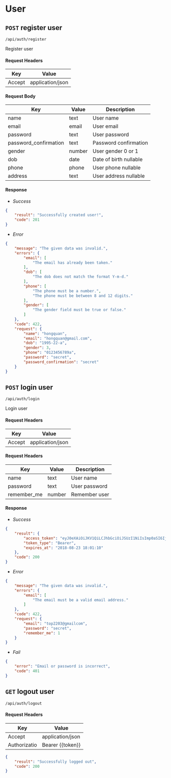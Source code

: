 # User
## `POST` register user
```
/api/auth/register
```
Register user
#### Request Headers
| Key | Value |
|---|---|
|Accept|application/json
#### Request Body
| Key | Value | Description
|---|---|---|
|name|text| User name|
|email|email|User email|
|password|text|User password|
|password_confirmation|text|Password confirmation|
|gender|number|User gender 0 or 1|
|dob|date| Date of birth nullable|
|phone|phone| User phone nullable|
|address|text| User address nullable|

#### Response
* _Success_
```json
{
    "result": "Successfully created user!",
    "code": 201
}
```
* _Error_
``` json
{
    "message": "The given data was invalid.",
    "errors": {
        "email": [
            "The email has already been taken."
        ],
        "dob": [
            "The dob does not match the format Y-m-d."
        ],
        "phone": [
            "The phone must be a number.",
            "The phone must be between 8 and 12 digits."
        ],
        "gender": [
            "The gender field must be true or false."
        ]
    },
    "code": 422,
    "request": {
        "name": "hongquan",
        "email": "hongquan@gmail.com",
        "dob": "1995-22-a",
        "gender": 3,
        "phone": "0123456789a",
        "password": "secret",
        "password_confirmation": "secret"
    }
}
```

## `POST` login user
```
/api/auth/login
```
Login user
#### Request Headers
| Key | Value |
|---|---|
|Accept|application/json
#### Request Headers
| Key | Value | Description
|---|---|---|
|name|text| User name|
|password|text|User password|
|remember_me|number|Remember user|
#### Response
* _Success_
```json
{
    "result": {
        "access_token": "eyJ0eXAiOiJKV1QiLCJhbGciOiJSUzI1NiIsImp0aSI6IjQxNzk4MmIxNzRlNjgyMjNlM2ZhNjA3ZmVhMzE4OWNiN2FiMTk0ZjBkZWFlNzFhMDEzNDk5ZTAxNTRkY2Q3ODQzZTg3Njc1MzFkMDE4NDY2In0.eyJhdWQiOiIxIiwianRpIjoiNDE3OTgyYjE3NGU2ODIyM2UzZmE2MDdmZWEzMTg5Y2I3YWIxOTRmMGRlYWU3MWEwMTM0OTllMDE1NGRjZDc4NDNlODc2NzUzMWQwMTg0NjYiLCJpYXQiOjE1MzQ0MTcyNzAsIm5iZiI6MTUzNDQxNzI3MCwiZXhwIjoxNTY1OTUzMjcwLCJzdWIiOiIzIiwic2NvcGVzIjpbXX0.xGW27br7z38_Pi8Gb2Bny-mulBGpIoPbFud_vFR6RdmF3mXKTkqDhA6uxtASv3jMCYTkJUoRp5XLJX2JV417sY5PPyx-w-RZuT-W6q272C7sJysGd7mICbLJ-ITEilHBk7du7tSqjQSNRkTLubkl6caQNw3YV_IQFx4r0CfYYRxyNFJSSmLsWM2HLGhJ-ckhi_zqwS-6aCCDf-GudxdAqM39HmpG0RyytkuOh9fAtNrxqI_Q887qQU3gqZj65djA-dP2F06Bckt5N6QYxffmYP_Vc9dRnVu3sFAPMcMIX0DZqFo91QEByX_CkJp4J1eSBZx8hrPUT0CFPd-CN-ZfofSTOYfSXC_RO8DG37_72b9zU4679WQ5JhQu3FcCZzbwf05rmG-bieftxPSLr5oYJAfSzPyLfeDMpS8dHXkK-zZZ-he7HFsBF8Dh8eIWrKdHn_5EqnYr3D0vWffr2qXbgOJ-GN519yKueI3TP_eZHaxRFFmJxIpO1w77Y0Hyl-MwVILY_MQKzHQWorQI6aXXczdRY7hhgQ4CHnRTTeuDrupYhShnEgH30PKW0mj_QPC9G9aY1uzRnK1iGO9D456LOH1TY0gxrNuSnvrC6REOvLe25IpiH5AWOfvLEZ6zmH0AJFsa7F5-Pj-auEdewL9jCjx6TxuoDq5B52wVHFbbGJY",
        "token_type": "Bearer",
        "expires_at": "2018-08-23 18:01:10"
    },
    "code": 200
}
```
* _Error_
``` json
{
    "message": "The given data was invalid.",
    "errors": {
        "email": [
            "The email must be a valid email address."
        ]
    },
    "code": 422,
    "request": {
        "email": "top2203@gmailcom",
        "password": "secret",
        "remember_me": 1
    }
}
```
* _Fail_
``` json
{
    "error": "Email or password is incorrect",
    "code": 401
}
```
## `GET` logout user
```
/api/auth/logout
```
#### Request Headers
| Key | Value |
|---|---|
|Accept|application/json
|Authorizatio|Bearer {{token}}
```json
{
    "result": "Successfully logged out",
    "code": 200
}
```
